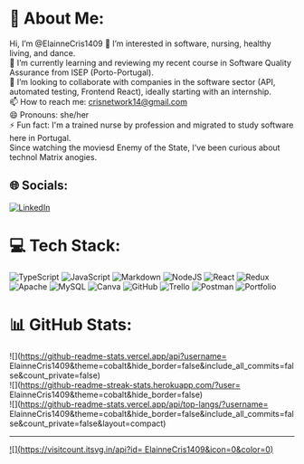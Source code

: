 # 💫 About Me:
Hi, I’m @ElainneCris1409 👀 I’m interested in software, nursing, healthy living, and dance. <br>🌱 I’m currently learning and reviewing my recent course in Software Quality Assurance from ISEP (Porto-Portugal). <br>💞️ I’m looking to collaborate with companies in the software sector (API, automated testing, Frontend React), ideally starting with an internship. <br>📫 How to reach me: crisnetwork14@gmail.com <br>😄 Pronouns: she/her <br>⚡ Fun fact: I'm a trained nurse by profession and migrated to study software here in Portugal. <br>Since watching the moviesd Enemy of the State, I've been curious about technol Matrix anogies.


## 🌐 Socials:
[![LinkedIn](https://img.shields.io/badge/LinkedIn-%230077B5.svg?logo=linkedin&logoColor=white)](https://linkedin.com/in/www.linkedin.com/in/elainne-ferreira-da-silva-b5578b158) 

# 💻 Tech Stack:
![TypeScript](https://img.shields.io/badge/typescript-%23007ACC.svg?style=for-the-badge&logo=typescript&logoColor=white) ![JavaScript](https://img.shields.io/badge/javascript-%23323330.svg?style=for-the-badge&logo=javascript&logoColor=%23F7DF1E) ![Markdown](https://img.shields.io/badge/markdown-%23000000.svg?style=for-the-badge&logo=markdown&logoColor=white) ![NodeJS](https://img.shields.io/badge/node.js-6DA55F?style=for-the-badge&logo=node.js&logoColor=white) ![React](https://img.shields.io/badge/react-%2320232a.svg?style=for-the-badge&logo=react&logoColor=%2361DAFB) ![Redux](https://img.shields.io/badge/redux-%23593d88.svg?style=for-the-badge&logo=redux&logoColor=white) ![Apache](https://img.shields.io/badge/apache-%23D42029.svg?style=for-the-badge&logo=apache&logoColor=white) ![MySQL](https://img.shields.io/badge/mysql-4479A1.svg?style=for-the-badge&logo=mysql&logoColor=white) ![Canva](https://img.shields.io/badge/Canva-%2300C4CC.svg?style=for-the-badge&logo=Canva&logoColor=white) ![GitHub](https://img.shields.io/badge/github-%23121011.svg?style=for-the-badge&logo=github&logoColor=white) ![Trello](https://img.shields.io/badge/Trello-%23026AA7.svg?style=for-the-badge&logo=Trello&logoColor=white) ![Postman](https://img.shields.io/badge/Postman-FF6C37?style=for-the-badge&logo=postman&logoColor=white) ![Portfolio](https://img.shields.io/badge/Portfolio-%23000000.svg?style=for-the-badge&logo=firefox&logoColor=#FF7139)
# 📊 GitHub Stats:
![](https://github-readme-stats.vercel.app/api?username= ElainneCris1409&theme=cobalt&hide_border=false&include_all_commits=false&count_private=false)<br/>
![](https://github-readme-streak-stats.herokuapp.com/?user= ElainneCris1409&theme=cobalt&hide_border=false)<br/>
![](https://github-readme-stats.vercel.app/api/top-langs/?username= ElainneCris1409&theme=cobalt&hide_border=false&include_all_commits=false&count_private=false&layout=compact)

---
[![](https://visitcount.itsvg.in/api?id= ElainneCris1409&icon=0&color=0)](https://visitcount.itsvg.in)

<!-- Proudly created with GPRM ( https://gprm.itsvg.in ) -->